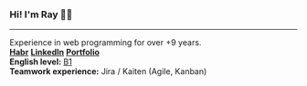 ### Hi! I'm Ray 👋✨
***

Experience in web programming for over +9 years.
<br />
**[Habr](https://career.habr.com/isolution666)** 
**[LinkedIn](https://www.linkedin.com/in/inc-defina/)**
**[Portfolio](https://definaru.github.io)**
<br />
**English level:** [B1](https://www.efset.org/ru/cefr/b1/)
<br />
**Teamwork experience:**  Jira / Kaiten (Agile, Kanban) 

